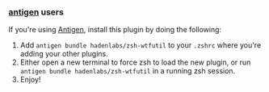 ### [antigen](https://github.com/zsh-users/antigen) users

If you're using [Antigen](https://github.com/zsh-lovers/antigen), install this plugin by doing the following:

1.  Add `antigen bundle hadenlabs/zsh-wtfutil` to your `.zshrc` where you're adding your other plugins.
2.  Either open a new terminal to force zsh to load the new plugin, or run `antigen bundle hadenlabs/zsh-wtfutil` in a running zsh session.
3.  Enjoy!
